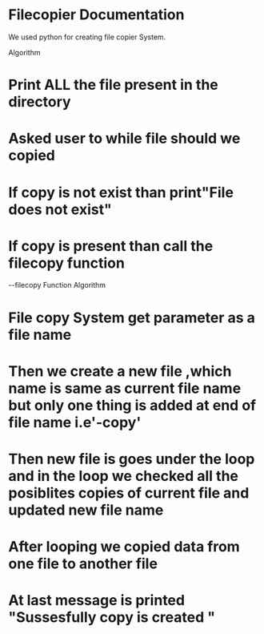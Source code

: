 # Filecopier Documentation 

We used python for creating file copier System.

Algorithm

# Print ALL the file present in the directory 
# Asked user to while file should we copied
# If copy is not exist than print"File does not exist"
# If copy is present than call the filecopy function

--filecopy Function Algorithm

# File copy System get parameter as a file name
# Then we create a new file ,which name is same as current file name but only one thing is added at end of file name i.e'-copy'
# Then new file is goes under the loop and in the loop we checked all the posiblites copies of current file and updated new file name
# After looping we copied data from one file to another file
# At last message is printed "Sussesfully copy is created "
